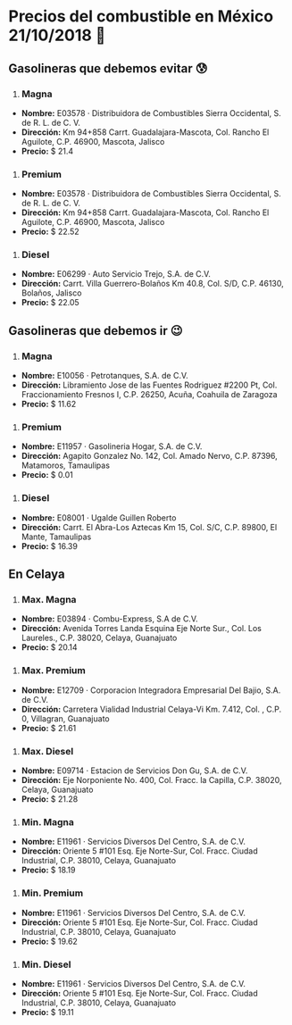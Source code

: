 # Precios del combustible en México 21/10/2018 :car:

## Gasolineras que debemos evitar :cold_sweat:
1. ### Magna
  * **Nombre:** E03578 · Distribuidora de Combustibles Sierra Occidental, S. de R. L. de C. V.
  * **Dirección:** Km 94+858 Carrt. Guadalajara-Mascota, Col. Rancho El Aguilote, C.P. 46900, Mascota, Jalisco
  * **Precio:** $ 21.4

1. ### Premium
  * **Nombre:** E03578 · Distribuidora de Combustibles Sierra Occidental, S. de R. L. de C. V.
  * **Dirección:** Km 94+858 Carrt. Guadalajara-Mascota, Col. Rancho El Aguilote, C.P. 46900, Mascota, Jalisco
  * **Precio:** $ 22.52

1. ### Diesel
  * **Nombre:** E06299 · Auto Servicio Trejo, S.A. de C.V.
  * **Dirección:** Carrt. Villa Guerrero-Bolaños Km 40.8, Col. S/D, C.P. 46130, Bolaños, Jalisco
  * **Precio:** $ 22.05


## Gasolineras que debemos ir :wink:
1. ### Magna
  * **Nombre:** E10056 · Petrotanques, S.A. de C.V.
  * **Dirección:** Libramiento Jose de las Fuentes Rodriguez #2200 Pt, Col. Fraccionamiento Fresnos I, C.P. 26250, Acuña, Coahuila de Zaragoza
  * **Precio:** $ 11.62

1. ### Premium
  * **Nombre:** E11957 · Gasolineria Hogar, S.A. de C.V.
  * **Dirección:** Agapito Gonzalez No. 142, Col. Amado Nervo, C.P. 87396, Matamoros, Tamaulipas
  * **Precio:** $ 0.01

1. ### Diesel
  * **Nombre:** E08001 · Ugalde Guillen Roberto
  * **Dirección:** Carrt. El Abra-Los Aztecas Km 15, Col. S/C, C.P. 89800, El Mante, Tamaulipas
  * **Precio:** $ 16.39


## En Celaya
1. ### Max. Magna
  * **Nombre:** E03894 · Combu-Express, S.A de C.V.
  * **Dirección:** Avenida Torres Landa Esquina Eje Norte Sur., Col. Los Laureles., C.P. 38020, Celaya, Guanajuato
  * **Precio:** $ 20.14

1. ### Max. Premium
  * **Nombre:** E12709 · Corporacion Integradora Empresarial Del Bajio, S.A. de C.V.
  * **Dirección:** Carretera Vialidad Industrial Celaya-Vi Km. 7.412, Col. , C.P. 0, Villagran, Guanajuato
  * **Precio:** $ 21.61

1. ### Max. Diesel
  * **Nombre:** E09714 · Estacion de Servicios Don Gu, S.A. de C.V.
  * **Dirección:** Eje Norponiente No. 400, Col. Fracc. la Capilla, C.P. 38020, Celaya, Guanajuato
  * **Precio:** $ 21.28

1. ### Min. Magna
  * **Nombre:** E11961 · Servicios Diversos Del Centro, S.A. de C.V.
  * **Dirección:** Oriente 5 #101 Esq. Eje Norte-Sur, Col. Fracc. Ciudad Industrial, C.P. 38010, Celaya, Guanajuato
  * **Precio:** $ 18.19

1. ### Min. Premium
  * **Nombre:** E11961 · Servicios Diversos Del Centro, S.A. de C.V.
  * **Dirección:** Oriente 5 #101 Esq. Eje Norte-Sur, Col. Fracc. Ciudad Industrial, C.P. 38010, Celaya, Guanajuato
  * **Precio:** $ 19.62

1. ### Min. Diesel
  * **Nombre:** E11961 · Servicios Diversos Del Centro, S.A. de C.V.
  * **Dirección:** Oriente 5 #101 Esq. Eje Norte-Sur, Col. Fracc. Ciudad Industrial, C.P. 38010, Celaya, Guanajuato
  * **Precio:** $ 19.11